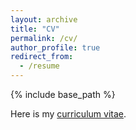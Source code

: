 ```yaml
---
layout: archive
title: "CV"
permalink: /cv/
author_profile: true
redirect_from:
  - /resume
---
```


{% include base_path %}

Here is my [curriculum vitae](https://shaundatta.github.io/files/cv_datta_0525.pdf).
